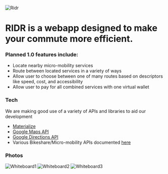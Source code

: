 ![Ridr](https://i.imgur.com/YuhDbm5.png)
# RIDR is a webapp designed to make your commute more efficient.

### Planned 1.0 features include:
- Locate nearby micro-mobility services
- Route between located services in a variety of ways
- Allow user to choose between one of many routes based on descriptors like speed, cost, and accessibility
- Allow user to pay for all combined services with one virtual wallet

### Tech
We are making good use of a variety of APIs and libraries to aid our development
- [Materialize](http://materializecss.com/)
- [Google Maps API](https://developers.google.com/maps/documentation/javascript/)
- [Google Directions API](https://developers.google.com/maps/documentation/directions/)
- Various Bikeshare/Micro-mobility APIs documented [here](https://github.com/ubahnverleih/WoBike)

### Photos
![Whiteboard1](https://i.imgur.com/R0mIM9R.jpg)
![Whiteboard2](https://i.imgur.com/fkkPMih.jpg)
![Whiteboard3](https://i.imgur.com/BVw92gi.jpg)
